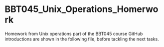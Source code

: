# BBT045_Unix_Operations_Homerwork
Homework from Unix operations part of the BBT045 course
GitHub introductions are shown in the following file, before tackling the next tasks. 
